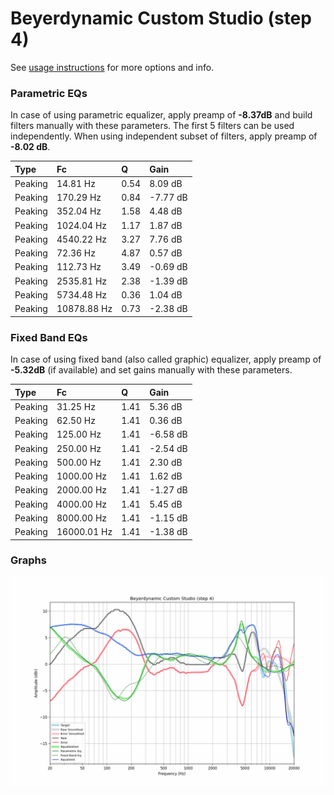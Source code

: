 # Beyerdynamic Custom Studio (step 4)
See [usage instructions](https://github.com/jaakkopasanen/AutoEq#usage) for more options and info.

### Parametric EQs
In case of using parametric equalizer, apply preamp of **-8.37dB** and build filters manually
with these parameters. The first 5 filters can be used independently.
When using independent subset of filters, apply preamp of **-8.02 dB**.

| Type    | Fc          |    Q | Gain     |
|:--------|:------------|:-----|:---------|
| Peaking | 14.81 Hz    | 0.54 | 8.09 dB  |
| Peaking | 170.29 Hz   | 0.84 | -7.77 dB |
| Peaking | 352.04 Hz   | 1.58 | 4.48 dB  |
| Peaking | 1024.04 Hz  | 1.17 | 1.87 dB  |
| Peaking | 4540.22 Hz  | 3.27 | 7.76 dB  |
| Peaking | 72.36 Hz    | 4.87 | 0.57 dB  |
| Peaking | 112.73 Hz   | 3.49 | -0.69 dB |
| Peaking | 2535.81 Hz  | 2.38 | -1.39 dB |
| Peaking | 5734.48 Hz  | 0.36 | 1.04 dB  |
| Peaking | 10878.88 Hz | 0.73 | -2.38 dB |

### Fixed Band EQs
In case of using fixed band (also called graphic) equalizer, apply preamp of **-5.32dB**
(if available) and set gains manually with these parameters.

| Type    | Fc          |    Q | Gain     |
|:--------|:------------|:-----|:---------|
| Peaking | 31.25 Hz    | 1.41 | 5.36 dB  |
| Peaking | 62.50 Hz    | 1.41 | 0.36 dB  |
| Peaking | 125.00 Hz   | 1.41 | -6.58 dB |
| Peaking | 250.00 Hz   | 1.41 | -2.54 dB |
| Peaking | 500.00 Hz   | 1.41 | 2.30 dB  |
| Peaking | 1000.00 Hz  | 1.41 | 1.62 dB  |
| Peaking | 2000.00 Hz  | 1.41 | -1.27 dB |
| Peaking | 4000.00 Hz  | 1.41 | 5.45 dB  |
| Peaking | 8000.00 Hz  | 1.41 | -1.15 dB |
| Peaking | 16000.01 Hz | 1.41 | -1.38 dB |

### Graphs
![](./Beyerdynamic%20Custom%20Studio%20(step%204).png)